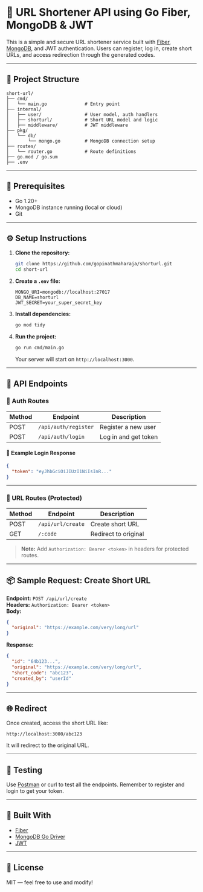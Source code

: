 
# 🚀 URL Shortener API using Go Fiber, MongoDB & JWT

This is a simple and secure URL shortener service built with [Fiber](https://gofiber.io/), [MongoDB](https://www.mongodb.com/), and JWT authentication. Users can register, log in, create short URLs, and access redirection through the generated codes.

---

## 📁 Project Structure

```
short-url/
├── cmd/
│   └── main.go              # Entry point
├── internal/
│   ├── user/                # User model, auth handlers
│   ├── shorturl/            # Short URL model and logic
│   ├── middleware/          # JWT middleware
├── pkg/
│   └── db/
│       └── mongo.go         # MongoDB connection setup
├── routes/
│   └── router.go            # Route definitions
├── go.mod / go.sum
├── .env
```

---

## 🔧 Prerequisites

- Go 1.20+
- MongoDB instance running (local or cloud)
- Git

---

## ⚙️ Setup Instructions

1. **Clone the repository:**
   ```bash
   git clone https://github.com/gopinathmaharaja/shorturl.git
   cd short-url
   ```

2. **Create a `.env` file:**
   ```env
   MONGO_URI=mongodb://localhost:27017
   DB_NAME=shorturl
   JWT_SECRET=your_super_secret_key
   ```

3. **Install dependencies:**
   ```bash
   go mod tidy
   ```

4. **Run the project:**
   ```bash
   go run cmd/main.go
   ```

   Your server will start on `http://localhost:3000`.

---

## 📡 API Endpoints

### 🔐 Auth Routes

| Method | Endpoint            | Description          |
|--------|---------------------|----------------------|
| POST   | `/api/auth/register` | Register a new user  |
| POST   | `/api/auth/login`    | Log in and get token |

#### 📝 Example Login Response
```json
{
  "token": "eyJhbGciOiJIUzI1NiIsInR..."
}
```

---

### 🔗 URL Routes (Protected)

| Method | Endpoint             | Description            |
|--------|----------------------|------------------------|
| POST   | `/api/url/create`    | Create short URL       |
| GET    | `/:code`             | Redirect to original   |

> **Note:** Add `Authorization: Bearer <token>` in headers for protected routes.

---

## 📦 Sample Request: Create Short URL

**Endpoint:** `POST /api/url/create`  
**Headers:** `Authorization: Bearer <token>`  
**Body:**
```json
{
  "original": "https://example.com/very/long/url"
}
```

**Response:**
```json
{
  "id": "64b123...",
  "original": "https://example.com/very/long/url",
  "short_code": "abc123",
  "created_by": "userId"
}
```

---

## 🌐 Redirect

Once created, access the short URL like:
```
http://localhost:3000/abc123
```
It will redirect to the original URL.

---

## 🧪 Testing

Use [Postman](https://www.postman.com/) or curl to test all the endpoints. Remember to register and login to get your token.

---

## 🧰 Built With

- [Fiber](https://gofiber.io/)
- [MongoDB Go Driver](https://go.mongodb.org/mongo-driver)
- [JWT](https://pkg.go.dev/github.com/golang-jwt/jwt/v4)

---

## 📝 License

MIT — feel free to use and modify!
